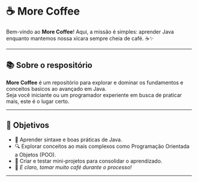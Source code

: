 # ☕ More Coffee

Bem-vindo ao **More Coffee**! Aqui, a missão é simples: aprender Java enquanto mantemos nossa xícara sempre cheia de café. ☕✨

---

## 📚 Sobre o respositório
**More Coffee** é um repositório para explorar e dominar os fundamentos e conceitos basicos ao avançado em Java.  
Seja você iniciante ou um programador experiente em busca de praticar mais, este é o lugar certo.

---

## 🚀 Objetivos
- 📖 Aprender sintaxe e boas práticas de Java.
- 🔍 Explorar conceitos ao mais complexos como Programação Orientada a Objetos (POO).
- 🧪 Criar e testar mini-projetos para consolidar o aprendizado.
- 🍵 *E claro, tomar muito café durante o processo!*

---


